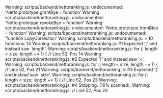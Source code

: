 Warning: scripts/backend/nettoranking.js: undocumented: 'Netto.prototype.grantBye = function'
Warning: scripts/backend/nettoranking.js: undocumented: 'Netto.prototype.revokeBye = function'
Warning: scripts/backend/nettoranking.js: undocumented: 'Netto.prototype.fromBlob = function'
Warning: scripts/backend/nettoranking.js: undocumented: 'function copyCorrection'
Warning: scripts/backend/nettoranking.js: > 10 functions: 14
Warning: scripts/backend/nettoranking.js:  #1 Expected ';' and instead saw 'length'.
Warning: scripts/backend/nettoranking.js:     for (; length < size; length += 1) { // Line 52, Pos 14
Warning: scripts/backend/nettoranking.js:  #2 Expected ')' and instead saw '<'.
Warning: scripts/backend/nettoranking.js:     for (; length < size; length += 1) { // Line 52, Pos 21
Warning: scripts/backend/nettoranking.js:  #3 Expected '{' and instead saw 'size'.
Warning: scripts/backend/nettoranking.js:     for (; length < size; length += 1) { // Line 52, Pos 23
Warning: scripts/backend/nettoranking.js:  #4 Stopping. (16% scanned).
Warning: scripts/backend/nettoranking.js:      // Line 52, Pos 23

